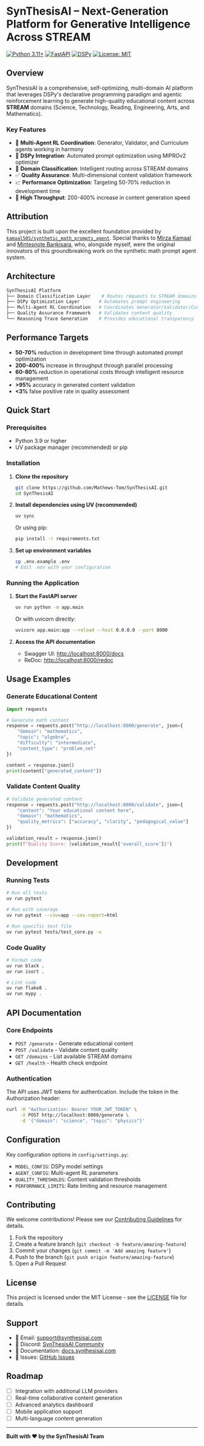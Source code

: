 # SynThesisAI – Next-Generation Platform for Generative Intelligence Across STREAM

[![Python 3.11+](https://img.shields.io/badge/python-3.9+-blue.svg)](https://www.python.org/downloads/)
[![FastAPI](https://img.shields.io/badge/FastAPI-0.104+-green.svg)](https://fastapi.tiangolo.com/)
[![DSPy](https://img.shields.io/badge/DSPy-Latest-orange.svg)](https://github.com/stanfordnlp/dspy)
[![License: MIT](https://img.shields.io/badge/License-MIT-yellow.svg)](https://opensource.org/licenses/MIT)

## Overview

SynThesisAI is a comprehensive, self-optimizing, multi-domain AI platform that leverages DSPy's declarative programming paradigm and agentic reinforcement learning to generate high-quality educational content across **STREAM** domains (Science, Technology, Reading, Engineering, Arts, and Mathematics).

### Key Features

- 🤖 **Multi-Agent RL Coordination**: Generator, Validator, and Curriculum agents working in harmony
- 🔧 **DSPy Integration**: Automated prompt optimization using MIPROv2 optimizer
- 🎯 **Domain Classification**: Intelligent routing across STREAM domains
- ✅ **Quality Assurance**: Multi-dimensional content validation framework
- 📈 **Performance Optimization**: Targeting 50-70% reduction in development time
- 🚀 **High Throughput**: 200-400% increase in content generation speed

## Attribution

This project is built upon the excellent foundation provided by [`kamaal505/synthetic_math_prompts_agent`](https://github.com/kamaal505/synthetic_math_prompts_agent). Special thanks to [Mirza Kamaal](https://github.com/kamaal505) and [Mintesnote Bankisara](https://github.com/MintesnoteBanksira), who, alongside myself, were the original innovators of this groundbreaking work on the synthetic math prompt agent system.

## Architecture

```bash
SynThesisAI Platform
├── Domain Classification Layer    # Routes requests to STREAM domains
├── DSPy Optimization Layer       # Automates prompt engineering
├── Multi-Agent RL Coordination   # Coordinates Generator/Validator/Curriculum
├── Quality Assurance Framework   # Validates content quality
└── Reasoning Trace Generation    # Provides educational transparency
```

## Performance Targets

- **50-70%** reduction in development time through automated prompt optimization
- **200-400%** increase in throughput through parallel processing
- **60-80%** reduction in operational costs through intelligent resource management
- **>95%** accuracy in generated content validation
- **<3%** false positive rate in quality assessment

## Quick Start

### Prerequisites

- Python 3.9 or higher
- UV package manager (recommended) or pip

### Installation

1. **Clone the repository**

   ```bash
   git clone https://github.com/Mathews-Tom/SynThesisAI.git
   cd SynThesisAI
   ```

2. **Install dependencies using UV (recommended)**

   ```bash
   uv sync
   ```

   Or using pip:

   ```bash
   pip install -r requirements.txt
   ```

3. **Set up environment variables**

   ```bash
   cp .env.example .env
   # Edit .env with your configuration
   ```

### Running the Application

1. **Start the FastAPI server**

   ```bash
   uv run python -m app.main
   ```

   Or with uvicorn directly:

   ```bash
   uvicorn app.main:app --reload --host 0.0.0.0 --port 8000
   ```

2. **Access the API documentation**
   - Swagger UI: <http://localhost:8000/docs>
   - ReDoc: <http://localhost:8000/redoc>

## Usage Examples

### Generate Educational Content

```python
import requests

# Generate math content
response = requests.post("http://localhost:8000/generate", json={
    "domain": "mathematics",
    "topic": "algebra",
    "difficulty": "intermediate",
    "content_type": "problem_set"
})

content = response.json()
print(content["generated_content"])
```

### Validate Content Quality

```python
# Validate generated content
response = requests.post("http://localhost:8000/validate", json={
    "content": "Your educational content here",
    "domain": "mathematics",
    "quality_metrics": ["accuracy", "clarity", "pedagogical_value"]
})

validation_result = response.json()
print(f"Quality Score: {validation_result['overall_score']}")
```

## Development

### Running Tests

```bash
# Run all tests
uv run pytest

# Run with coverage
uv run pytest --cov=app --cov-report=html

# Run specific test file
uv run pytest tests/test_core.py -v
```

### Code Quality

```bash
# Format code
uv run black .
uv run isort .

# Lint code
uv run flake8 .
uv run mypy .
```

## API Documentation

### Core Endpoints

- `POST /generate` - Generate educational content
- `POST /validate` - Validate content quality
- `GET /domains` - List available STREAM domains
- `GET /health` - Health check endpoint

### Authentication

The API uses JWT tokens for authentication. Include the token in the Authorization header:

```bash
curl -H "Authorization: Bearer YOUR_JWT_TOKEN" \
     -X POST http://localhost:8000/generate \
     -d '{"domain": "science", "topic": "physics"}'
```

## Configuration

Key configuration options in `config/settings.py`:

- `MODEL_CONFIG`: DSPy model settings
- `AGENT_CONFIG`: Multi-agent RL parameters
- `QUALITY_THRESHOLDS`: Content validation thresholds
- `PERFORMANCE_LIMITS`: Rate limiting and resource management

## Contributing

We welcome contributions! Please see our [Contributing Guidelines](CONTRIBUTING.md) for details.

1. Fork the repository
2. Create a feature branch (`git checkout -b feature/amazing-feature`)
3. Commit your changes (`git commit -m 'Add amazing feature'`)
4. Push to the branch (`git push origin feature/amazing-feature`)
5. Open a Pull Request

## License

This project is licensed under the MIT License - see the [LICENSE](LICENSE) file for details.

## Support

- 📧 Email: <support@synthesisai.com>
- 💬 Discord: [SynThesisAI Community](https://discord.gg/synthesisai)
- 📖 Documentation: [docs.synthesisai.com](https://docs.synthesisai.com)
- 🐛 Issues: [GitHub Issues](https://github.com/Mathews-Tom/SynThesisAI/issues)

## Roadmap

- [ ] Integration with additional LLM providers
- [ ] Real-time collaborative content generation
- [ ] Advanced analytics dashboard
- [ ] Mobile application support
- [ ] Multi-language content generation

---

**Built with ❤️ by the SynThesisAI Team**
